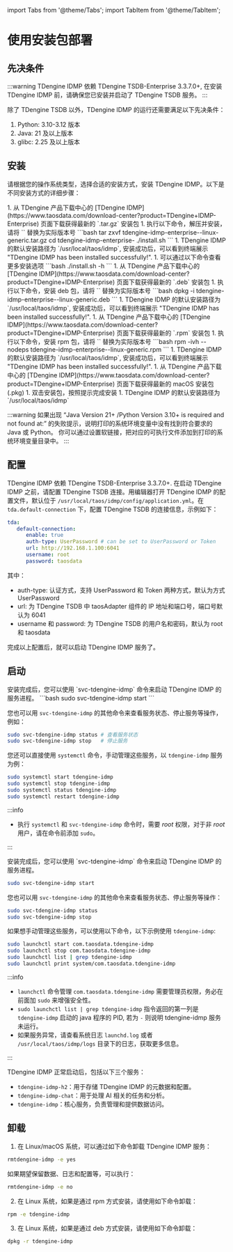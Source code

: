 import Tabs from '@theme/Tabs';
import TabItem from '@theme/TabItem';

# 使用安装包部署

## 先决条件

:::warning
TDengine IDMP 依赖 TDengine TSDB-Enterprise 3.3.7.0+, 在安装 TDengine IDMP 前，请确保您已安装并启动了 TDengine TSDB 服务。
:::

除了 TDengine TSDB 以外，TDengine IDMP 的运行还需要满足以下先决条件：

1. Python: 3.10-3.12 版本
1. Java: 21 及以上版本
1. glibc: 2.25 及以上版本

## 安装

请根据您的操作系统类型，选择合适的安装方式，安装 TDengine IDMP。以下是不同安装方式的详细步骤：

<Tabs>

<TabItem label="tar.gz 安装" value="tar">
1. 从 TDengine 产品下载中心的 [TDengine IDMP](https://www.taosdata.com/download-center?product=TDengine+IDMP-Enterprise) 页面下载获得最新的 `.tar.gz` 安装包
1. 执行以下命令，解压并安装，请将 `<version>` 替换为实际版本号
   ```bash
   tar zxvf tdengine-idmp-enterprise-<version>-linux-generic.tar.gz
   cd tdengine-idmp-enterprise-<version>
   ./install.sh
   ```
1. TDengine IDMP 的默认安装路径为 `/usr/local/taos/idmp`, 安装成功后，可以看到终端展示 "TDengine IDMP has been installed successfully!".
1. 可以通过以下命令查看更多安装选项
   ```bash
   ./install.sh -h
   ```
</TabItem>

<TabItem label="deb 安装" value="deb">
1. 从 TDengine 产品下载中心的 [TDengine IDMP](https://www.taosdata.com/download-center?product=TDengine+IDMP-Enterprise) 页面下载获得最新的 `.deb` 安装包
1. 执行以下命令，安装 deb 包，请将 `<version>` 替换为实际版本号
   ```bash
   dpkg -i tdengine-idmp-enterprise-<version>-linux-generic.deb
   ```
1. TDengine IDMP 的默认安装路径为 `/usr/local/taos/idmp`, 安装成功后，可以看到终端展示 "TDengine IDMP has been installed successfully!".
</TabItem>

<TabItem label="rpm 安装" value="rpm">
1. 从 TDengine 产品下载中心的 [TDengine IDMP](https://www.taosdata.com/download-center?product=TDengine+IDMP-Enterprise) 页面下载获得最新的 `.rpm` 安装包
1. 执行以下命令，安装 rpm 包，请将 `<version>` 替换为实际版本号
   ```bash
   rpm -ivh --nodeps tdengine-idmp-enterprise-<version>-linux-generic.rpm
   ```
1. TDengine IDMP 的默认安装路径为 `/usr/local/taos/idmp`, 安装成功后，可以看到终端展示 "TDengine IDMP has been installed successfully!".
</TabItem>

<TabItem label="macOS 安装" value="macos">
1. 从 TDengine 产品下载中心的 [TDengine IDMP](https://www.taosdata.com/download-center?product=TDengine+IDMP-Enterprise) 页面下载获得最新的 macOS 安装包 (.pkg)
1. 双击安装包，按照提示完成安装
1. TDengine IDMP 的默认安装路径为 `/usr/local/taos/idmp`
</TabItem>

</Tabs>

:::warning
如果出现 “Java Version 21+ /Python Version 3.10+ is required and not found at:” 的失败提示，说明打印的系统环境变量中没有找到符合要求的 Java 或 Python。
你可以通过设置软链接，把对应的可执行文件添加到打印的系统环境变量目录中。
:::

## 配置

TDengine IDMP 依赖 TDengine TSDB-Enterprise 3.3.7.0+. 在启动 TDengine IDMP 之前，请配置 TDengine TSDB 连接。用编辑器打开 TDengine IDMP 的配置文件，默认位于 `/usr/local/taos/idmp/config/application.yml`。在 `tda.default-connection` 下，配置 TDengine TSDB 的连接信息，示例如下：

```yaml
tda:
   default-connection:
      enable: true
      auth-type: UserPassword # can be set to UserPassword or Token
      url: http://192.168.1.100:6041
      username: root
      password: taosdata
```

其中：
   - auth-type: 认证方式，支持 UserPassword 和 Token 两种方式，默认为方式 UserPassword
   - url: 为 TDengine TSDB 中 taosAdapter 组件的 IP 地址和端口号，端口号默认为 6041
   - username 和 password: 为 TDengine TSDB 的用户名和密码，默认为 root 和 taosdata

完成以上配置后，就可以启动 TDengine IDMP 服务了。

## 启动

<Tabs>

<TabItem label="Linux 系统" value="linux">
安装完成后，您可以使用 `svc-tdengine-idmp` 命令来启动 TDengine IDMP 的服务进程。
```bash
sudo svc-tdengine-idmp start
```

您也可以用 `svc-tdengine-idmp` 的其他命令来查看服务状态、停止服务等操作，例如：

```bash
sudo svc-tdengine-idmp status # 查看服务状态
sudo svc-tdengine-idmp stop   # 停止服务
```

您还可以直接使用 `systemctl` 命令，手动管理这些服务，以 `tdengine-idmp` 服务为例：

```bash
sudo systemctl start tdengine-idmp
sudo systemctl stop tdengine-idmp
sudo systemctl status tdengine-idmp
sudo systemctl restart tdengine-idmp
```

:::info

- 执行 `systemctl` 和 `svc-tdengine-idmp` 命令时，需要 _root_ 权限，对于非 _root_ 用户，请在命令前添加 `sudo`。

:::
</TabItem>

<TabItem label="macOS 系统" value="macos">
安装完成后，您可以使用 `svc-tdengine-idmp` 命令来启动 TDengine IDMP 的服务进程。

```bash
sudo svc-tdengine-idmp start
```

您也可以用 `svc-tdengine-idmp` 的其他命令来查看服务状态、停止服务等操作：

```bash
sudo svc-tdengine-idmp status
sudo svc-tdengine-idmp stop
```

如果想手动管理这些服务，可以使用以下命令，以下示例使用 `tdengine-idmp`:

```bash
sudo launchctl start com.taosdata.tdengine-idmp
sudo launchctl stop com.taosdata.tdengine-idmp
sudo launchctl list | grep tdengine-idmp
sudo launchctl print system/com.taosdata.tdengine-idmp
```

:::info

- `launchctl` 命令管理 `com.taosdata.tdengine-idmp` 需要管理员权限，务必在前面加 `sudo` 来增强安全性。
- `sudo launchctl list | grep tdengine-idmp` 指令返回的第一列是 `tdengine-idmp` 启动的 java 程序的 PID, 若为 `-` 则说明 tdengine-idmp 服务未运行。
- 如果服务异常，请查看系统日志 `launchd.log` 或者 `/usr/local/taos/idmp/logs` 目录下的日志，获取更多信息。

:::
</TabItem>

</Tabs>

TDengine IDMP 正常启动后，包括以下三个服务：

- `tdengine-idmp-h2`：用于存储 TDengine IDMP 的元数据和配置。
- `tdengine-idmp-chat`：用于处理 AI 相关的任务和分析。
- `tdengine-idmp`：核心服务，负责管理和提供数据访问。

## 卸载

1. 在 Linux/macOS 系统，可以通过如下命令卸载 TDengine IDMP 服务：

```bash
rmtdengine-idmp -e yes
```

如果期望保留数据、日志和配置等，可以执行：

```bash
rmtdengine-idmp -e no
```

2. 在 Linux 系统，如果是通过 rpm 方式安装，请使用如下命令卸载：

```bash
rpm -e tdengine-idmp
```

3. 在 Linux 系统，如果是通过 deb 方式安装，请使用如下命令卸载：

```bash
dpkg -r tdengine-idmp
```

